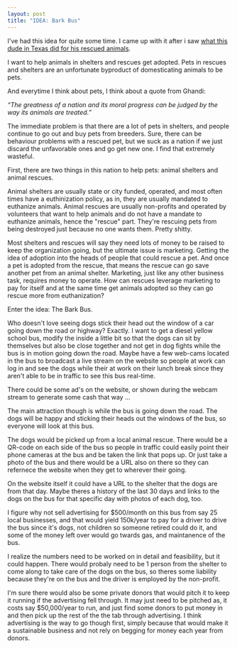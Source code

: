 ```yaml
---
layout: post
title: "IDEA: Bark Bus"
---
```


I've had this idea for quite some time. I came up with it after i saw [what this dude in Texas did for his rescued animals](https://www.boredpanda.com/rescued-dog-train-tractor-stray-eugene-bostick/?utm_source=google&utm_medium=organic&utm_campaign=organic).

I want to help animals in shelters and rescues get adopted. Pets in rescues and shelters are an unfortunate byproduct of domesticating animals to be pets. 

And everytime I think about pets, I think about a quote from Ghandi:

*“The greatness of a nation and its moral progress can be judged by the way its animals are treated.”*

The immediate problem is that there are a lot of pets in shelters, and people continue to go out and buy pets from breeders. Sure, there can be behaviour problems with a rescued pet, but we suck as a nation if we just discard the unfavorable ones and go get new one. I find that extremely wasteful.

First, there are two things in this nation to help pets: animal shelters and animal rescues. 

Animal shelters are usually state or city funded, operated, and most often times have a euthinization policy, as in, they are usually mandated to euthanize animals. Animal rescues are usually non-profits and operated by volunteers that want to help animals and do not have a mandate to euthanize animals, hence the "rescue" part. They're rescuing pets from being destroyed just because no one wants them. Pretty shitty.

Most shelters and rescues will say they need lots of money to be raised to keep the organization going, but the ultimate issue is marketing. Getting the idea of adoption into the heads of people that could rescue a pet. And once a pet is adopted from the rescue, that means the rescue can go save another pet from an animal shelter. Marketing, just like any other business task, requires money to operate. How can rescues leverage marketing to pay for itself and at the same time get animals adopted so they can go rescue more from euthanization?

Enter the idea: The Bark Bus.

Who doesn't love seeing dogs stick their head out the window of a car going down the road or highway? Exactly. I want to get a diesel yellow school bus, modify the inside a little bit so that the dogs can sit by themselves but also be close together and not get in dog fights while the bus is in motion going down the road. Maybe have a few web-cams located in the bus to broadcast a live stream on the website so people at work can log in and see the dogs while their at work on their lunch break since they aren't able to be in traffic to see this bus real-time. 

There could be some ad's on the website, or shown during the webcam stream to generate some cash that way ... 

The main attraction though is while the bus is going down the road. The dogs will be happy and sticking their heads out the windows of the bus, so everyone will look at this bus. 

The dogs would be picked up from a local animal rescue. There would be a QR-code on each side of the bus so people in traffic could easily point their phone cameras at the bus and be taken the link that pops up. Or just take a photo of the bus and there would be a URL also on there so they can refernece the website when they get to wherever their going. 

On the website itself it could have a URL to the shelter that the dogs are from that day. Maybe theres a history of the last 30 days and links to the dogs on the bus for that specific day with photos of each dog, too.


I figure why not sell advertising for $500/month on this bus from say 25 local businesses, and that would yield 150k/year to pay for a driver to drive the bus since it's dogs, not children so someone retired could do it, and some of the money left over would go twards gas, and maintanence of the bus. 

I realize the numbers need to be worked on in detail and feasibility, but it could happen. There would probaly need to be 1 person from the shelter to come along to take care of the dogs on the bus, so theres some liability because they're on the bus and the driver is employed by the non-profit.

I'm sure there would also be some private donors that would pitch it to keep it running if the advertising fell through. It may just need to be pitched as, it costs say $50,000/year to run, and just find some donors to put money in and then pick up the rest of the the tab through advertising. I think advertising is the way to go though first, simply because that would make it a sustainable business and not rely on begging for money each year from donors.
